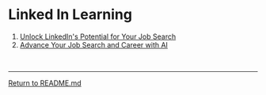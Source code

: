 # Linked In Learning

1. [Unlock LinkedIn's Potential for Your Job Search](https://www.linkedin.com/events/unlocklinkedin-spotentialforyou7237882635841126400/comments/)
1. [Advance Your Job Search and Career with AI](https://www.linkedin.com/events/advanceyourjobsearchandcareerwi7241514487311208448/theater/)


<br>
<hr>

[Return to README.md](README.md)